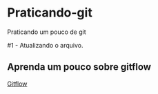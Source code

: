 # Praticando-git
Praticando um pouco de git


#1 - Atualizando o arquivo.

## Aprenda um pouco sobre gitflow
[Gitflow](https://gist.github.com/JamesMGreene/cdd0ac49f90c987e45ac)

